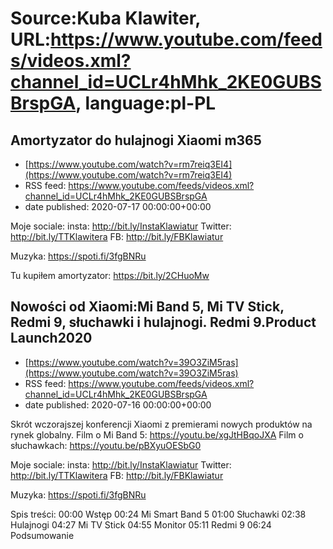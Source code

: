 # Source:Kuba Klawiter, URL:https://www.youtube.com/feeds/videos.xml?channel_id=UCLr4hMhk_2KE0GUBSBrspGA, language:pl-PL

## Amortyzator do hulajnogi Xiaomi m365
 - [https://www.youtube.com/watch?v=rm7reiq3EI4](https://www.youtube.com/watch?v=rm7reiq3EI4)
 - RSS feed: https://www.youtube.com/feeds/videos.xml?channel_id=UCLr4hMhk_2KE0GUBSBrspGA
 - date published: 2020-07-17 00:00:00+00:00

Moje sociale: 
insta: http://bit.ly/InstaKlawiatur 
Twitter: http://bit.ly/TTKlawitera
FB: http://bit.ly/FBKlawiatur

Muzyka: https://spoti.fi/3fgBNRu

Tu kupiłem amortyzator: https://bit.ly/2CHuoMw

## Nowości od Xiaomi:Mi Band 5, Mi TV Stick, Redmi 9, słuchawki i hulajnogi. Redmi 9.Product Launch2020
 - [https://www.youtube.com/watch?v=39O3ZiM5ras](https://www.youtube.com/watch?v=39O3ZiM5ras)
 - RSS feed: https://www.youtube.com/feeds/videos.xml?channel_id=UCLr4hMhk_2KE0GUBSBrspGA
 - date published: 2020-07-16 00:00:00+00:00

Skrót wczorajszej konferencji Xiaomi z premierami nowych produktów na rynek globalny.
Film o Mi Band 5: https://youtu.be/xgJtHBqoJXA
Film o słuchawkach: https://youtu.be/pBXyuOESbG0

Moje sociale: 
insta: http://bit.ly/InstaKlawiatur 
Twitter: http://bit.ly/TTKlawitera
FB: http://bit.ly/FBKlawiatur

Muzyka: https://spoti.fi/3fgBNRu

Spis treści:
00:00 Wstęp
00:24 Mi Smart Band 5
01:00 Słuchawki
02:38 Hulajnogi
04:27 Mi TV Stick
04:55 Monitor
05:11 Redmi 9
06:24 Podsumowanie

